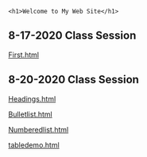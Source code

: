 <html>
  <head> 
    <title>My Web Site</title>
  </head>
  
  <body>
 
    <h1>Welcome to My Web Site</h1>
  <h2> 8-17-2020 Class Session</h2>
  <p><a href="first.html">First.html</a></p>
  
   <h2> 8-20-2020 Class Session</h2>
  <p><a href="headings.html">Headings.html</a></p>
  <p><a href="bulletlist.html">Bulletlist.html</a></p>
  <p><a href="numberedlist.html">Numberedlist.html</a></p>
  <p><a href="tabledemo.html">tabledemo.html</a></p>
  
  </body>
</html>
